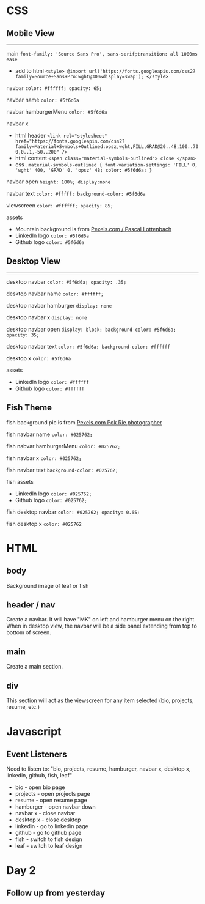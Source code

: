 
# CSS

## Mobile View
---
main `font-family: 'Source Sans Pro', sans-serif;transition: all 1000ms ease`

- add to html `<style>
@import url('https://fonts.googleapis.com/css2?family=Source+Sans+Pro:wght@300&display=swap');
</style>`

navbar `color: #ffffff; opacity: 65;`

navbar name `color: #5f6d6a`

navbar hamburgerMenu `color: #5f6d6a`

navbar x 
- html header `<link rel="stylesheet" href="https://fonts.googleapis.com/css2?family=Material+Symbols+Outlined:opsz,wght,FILL,GRAD@20..48,100..700,0..1,-50..200" />`
- html content `<span class="material-symbols-outlined">
close
</span>`
- css `.material-symbols-outlined {
  font-variation-settings:
  'FILL' 0,
  'wght' 400,
  'GRAD' 0,
  'opsz' 48;
  color: #5f6d6a;
}`

navbar open `height: 100%; display:none`

navbar text `color: #fffff; background-color: #5f6d6a` 

viewscreen `color: #ffffff; opacity: 85;`

assets

- Mountain background is from [Pexels.com / Pascal Lottenbach](https://www.pexels.com/@pascal-lottenbach-644965/)
- LinkedIn logo `color: #5f6d6a`
-  Github logo `color: #5f6d6a`

## Desktop View
--- 
desktop navbar `color: #5f6d6a; opacity: .35;`

desktop navbar name `color: #ffffff;`

desktop navbar hamburger `display: none`

desktop navbar x `display: none`

desktop navbar open `display: block; background-color: #5f6d6a; opacity: 35;`

desktop navbar text `color: #5f6d6a; background-color: #ffffff`

desktop x `color: #5f6d6a`

assets

- LinkedIn logo `color: #ffffff`
-  Github logo `color: #ffffff`

## Fish Theme

fish background pic is from [Pexels.com Pok Rie photographer](https://www.pexels.com/@pok-rie-33563/)

fish navbar name `color: #025762;`

fish nabvar hamburgerMenu `color: #025762;`

fish navbar x `color: #025762;`

fish navbar text `background-color: #025762;`

fish assets 

- LinkedIn logo `color: #025762;`
-  Github logo `color: #025762;`

fish desktop navbar `color: #025762; opacity: 0.65;`

fish desktop x `color: #025762`


# HTML

## body
Background image of leaf or fish

## header / nav
Create a navbar. It will have "MK" on left and hamburger menu on the right.
When in desktop view, the navbar will be a side panel extending from top to bottom of screen.
## main
Create a main section.
## div
This section will act as the viewscreen for any item selected (bio, projects, resume, etc.)

# Javascript

## Event Listeners
Need to listen to: "bio, projects, resume, hamburger, navbar x, desktop x, linkedin, github, fish, leaf"

- bio - open bio page
- projects - open projects page
- resume - open resume page
- hamburger - open navbar down
- navbar x - close navbar
- desktop x - close desktop
- linkedin - go to linkedin page
- github - go to github page
- fish - switch to fish design
- leaf - switch to leaf design

# Day 2

## Follow up from yesterday

